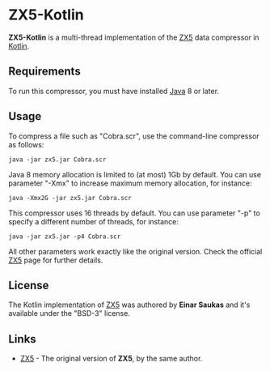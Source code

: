 # ZX5-Kotlin

**ZX5-Kotlin** is a multi-thread implementation of the
[ZX5](https://github.com/einar-saukas/ZX5) data compressor in
[Kotlin](https://kotlinlang.org/).


## Requirements

To run this compressor, you must have installed [Java](https://www.java.com/) 8 
or later.


## Usage

To compress a file such as "Cobra.scr", use the command-line compressor as
follows:

```
java -jar zx5.jar Cobra.scr
```

Java 8 memory allocation is limited to (at most) 1Gb by default. You can use 
parameter "-Xmx" to increase maximum memory allocation, for instance:

```
java -Xmx2G -jar zx5.jar Cobra.scr
```

This compressor uses 16 threads by default. You can use parameter "-p" to
specify a different number of threads, for instance:

```
java -jar zx5.jar -p4 Cobra.scr
```

All other parameters work exactly like the original version. Check the official
[ZX5](https://github.com/einar-saukas/ZX5) page for further details.


## License

The Kotlin implementation of [ZX5](https://github.com/einar-saukas/ZX5) was
authored by **Einar Saukas** and it's available under the "BSD-3" license.


## Links

* [ZX5](https://github.com/einar-saukas/ZX5) - The original version of **ZX5**,
by the same author.
